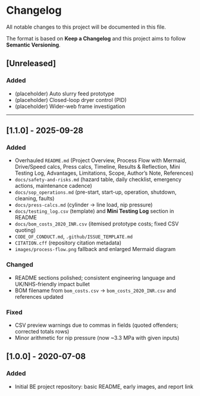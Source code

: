 # Changelog
All notable changes to this project will be documented in this file.

The format is based on **Keep a Changelog** and this project aims to follow **Semantic Versioning**.

## [Unreleased]
### Added
- (placeholder) Auto slurry feed prototype
- (placeholder) Closed-loop dryer control (PID)
- (placeholder) Wider-web frame investigation

---

## [1.1.0] - 2025-09-28
### Added
- Overhauled `README.md` (Project Overview, Process Flow with Mermaid, Drive/Speed calcs, Press calcs, Timeline, Results & Reflection, Mini Testing Log, Advantages, Limitations, Scope, Author’s Note, References)
- `docs/safety-and-risks.md` (hazard table, daily checklist, emergency actions, maintenance cadence)
- `docs/sop_operations.md` (pre-start, start-up, operation, shutdown, cleaning, faults)
- `docs/press-calcs.md` (cylinder → line load, nip pressure)
- `docs/testing_log.csv` (template) and **Mini Testing Log** section in README
- `docs/bom_costs_2020_INR.csv` (itemised prototype costs; fixed CSV quoting)
- `CODE_OF_CONDUCT.md`, `.github/ISSUE_TEMPLATE.md`
- `CITATION.cff` (repository citation metadata)
- `images/process-flow.png` fallback and enlarged Mermaid diagram

### Changed
- README sections polished; consistent engineering language and UK/NHS-friendly impact bullet
- BOM filename from `bom_costs.csv` → `bom_costs_2020_INR.csv` and references updated

### Fixed
- CSV preview warnings due to commas in fields (quoted offenders; corrected totals rows)
- Minor arithmetic for nip pressure (now ~3.3 MPa with given inputs)

## [1.0.0] - 2020-07-08
### Added
- Initial BE project repository: basic README, early images, and report link

